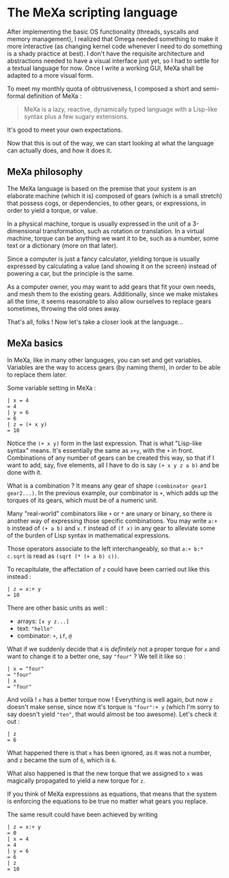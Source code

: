 The MeXa scripting language
===========================

After implementing the basic OS functionality (threads, syscalls and
memory management), I realized that Omega needed something to make it
more interactive (as changing kernel code whenever I need to do
something is a shady practice at best). I don't have the requisite
architecture and abstractions needed to have a visual interface just
yet, so I had to settle for a textual language for now. Once I write a
working GUI, MeXa shall be adapted to a more visual form.

To meet my monthly quota of obtrusiveness, I composed a short and
semi-formal definition of MeXa :

> MeXa is a lazy, reactive, dynamically typed language with a Lisp-like
> syntax plus a few sugary extensions.

It's good to meet your own expectations. 

Now that this is out of the way, we can start looking at what the
language can actually does, and how it does it.

MeXa philosophy
---------------

The MeXa language is based on the premise that your system is an
elaborate machine (which it is) composed of gears (which is a small
stretch) that possess cogs, or dependencies, to other gears, or
expressions, in order to yield a torque, or value.

In a physical machine, torque is usually expressed in the unit of a
3-dimensional transformation, such as rotation or translation. In a
virtual machine, torque can be anything we want it to be, such as 
a number, some text or a dictionary (more on that later). 

Since a computer is just a fancy calculator, yielding torque is usually
expressed by calculating a value (and showing it on the screen) instead of
powering a car, but the principle is the same.

As a computer owner, you may want to add gears that fit your own
needs, and mesh them to the existing gears. Additionally, since we
make mistakes all the time, it seems reasonable to also allow
ourselves to replace gears sometimes, throwing the old ones away.

That's all, folks ! Now let's take a closer look at the language...

MeXa basics
-----------

In MeXa, like in many other languages, you can set and get
variables. Variables are the way to access gears (by naming them), in
order to be able to replace them later.

Some variable setting in MeXa :

    | x = 4
    = 4
    | y = 6
    = 6
    | z = (+ x y)
    = 10

Notice the `(+ x y)` form in the last expression. That is what
"Lisp-like syntax" means.  It's essentially the same as `x+y`, with
the `+` in front. Combinations of any number of gears can be created
this way, so that if I want to add, say, five elements, all I have to do
is say `(+ x y z a b)` and be done with it.

What is a combination ? It means any gear of shape `(combinator gear1
gear2...)`. In the previous example, our combinator is `+`, which adds
up the torques of its gears, which must be of a numeric unit.

Many "real-world" combinators like `+` or `*` are unary or binary, so
there is another way of expressing those specific combinations. You
may write `a:+ b` instead of `(+ a b)` and `x.f` instead of `(f x)` in
any gear to alleviate some of the burden of Lisp syntax in
mathematical expressions.

Those operators associate to the left interchangeably, so that `a:+ b:* c.sqrt`
is read as `(sqrt (* (+ a b) c))`.

To recapitulate, the affectation of `z` could have been carried out like this instead :

    | z = x:+ y
    = 10

There are other basic units as well :

  * arrays: `[x y z...]`
  * text: `"hello"`
  * combinator: `+`, `if`, `@`
  
What if we suddenly decide that `4` is *definitely* not a proper torque for
`x` and want to change it to a better one, say `"four"` ? We tell it like so :

    | x = "four"
    = "four"
    | x 
    = "four"

And voilà ! `x` has a better torque now ! Everything is well again,
but now `z` doesn't make sense, since now it's torque is `"four":+ y`
(which I'm sorry to say doesn't yield `"ten"`, that would almost be
too awesome). Let's check it out :

    | z
    = 6

What happened there is that `x` has been ignored, as it was not a number,
and `z` became the sum of `6`, which is `6`.

What also happened is that the new torque that we assigned to `x` was 
magically propagated to yield a new torque for `z`.

If you think of MeXa expressions as equations, that means that the
system is enforcing the equations to be true no matter what gears you
replace.

The same result could have been achieved by writing 

    | z = x:+ y
    = 0
    | x = 4
    = 4
    | y = 6
    = 6
    | z
    = 10

